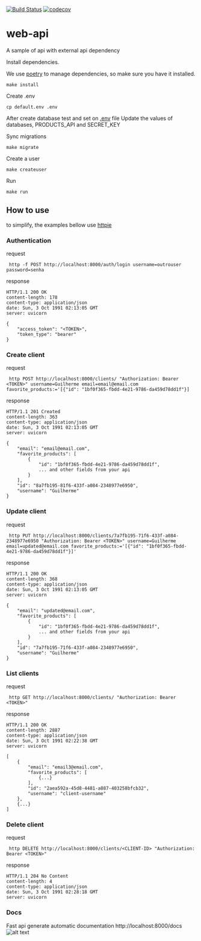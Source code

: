 [![Build Status](https://travis-ci.org/GuilhermeVBeira/web-api.svg?branch=main)](https://travis-ci.org/GuilhermeVBeira/web-api)
[![codecov](https://codecov.io/gh/GuilhermeVBeira/sample-fast-api/branch/master/graph/badge.svg)](https://codecov.io/gh/GuilhermeVBeira/web-api)

# web-api
A sample of api with external api dependency

Install dependencies.

We use [poetry](https://poetry.eustace.io/) to manage dependencies, so make sure you have it installed.
```
make install
```
Create .env
```
cp default.env .env
```
After create database test and set on [.env](https://github.com/GuilhermeVBeira/web-api/blob/main/default.env) file
Update the values of databases, PRODUCTS_API and SECRET_KEY

Sync migrations

```
make migrate
```
Create a user

```
make createuser
```

Run
```
make run
```
## How to use
to simplify, the examples bellow use [httpie](https://httpie.org/)


### Authentication

request
```
 http -f POST http://localhost:8000/auth/login username=outrouser password=senha
```
response
```
HTTP/1.1 200 OK
content-length: 178
content-type: application/json
date: Sun, 3 Oct 1991 02:13:05 GMT
server: uvicorn

{
    "access_token": "<TOKEN>",
    "token_type": "bearer"
}
```

### Create client

request
```
 http POST http://localhost:8000/clients/ "Authorization: Bearer <TOKEN>" username=Guilherme email=email@email.com favorite_products:='[{"id": "1bf0f365-fbdd-4e21-9786-da459d78dd1f"}]
```
response
```
HTTP/1.1 201 Created
content-length: 363
content-type: application/json
date: Sun, 3 Oct 1991 02:13:05 GMT
server: uvicorn

{
    "email": "email@email.com",
    "favorite_products": [
        {
            "id": "1bf0f365-fbdd-4e21-9786-da459d78dd1f",
            ... and other fields from your api
        }
    ],
    "id": "8a7fb195-81f6-433f-a084-2348977e6950",
    "username": "Guilherme"
}
```

### Update client

request
```
 http PUT http://localhost:8000/clients/7a7fb195-71f6-433f-a084-2348977e6950 "Authorization: Bearer <TOKEN>" username=Guilherme email=updated@email.com favorite_products:='[{"id": "1bf0f365-fbdd-4e21-9786-da459d78dd1f"}]'
```
response
```
HTTP/1.1 200 OK
content-length: 368
content-type: application/json
date: Sun, 3 Oct 1991 02:13:05 GMT
server: uvicorn

{
    "email": "updated@email.com",
    "favorite_products": [
        {
            "id": "1bf0f365-fbdd-4e21-9786-da459d78dd1f",
            ... and other fields from your api
        }
    ],
    "id": "7a7fb195-71f6-433f-a084-2348977e6950",
    "username": "Guilherme"
}
```

### List clients

request
```
 http GET http://localhost:8000/clients/ "Authorization: Bearer <TOKEN>"
```
response
```
HTTP/1.1 200 OK
content-length: 2887
content-type: application/json
date: Sun, 3 Oct 1991 02:22:38 GMT
server: uvicorn

[
    {
        "email": "email3@email.com",
        "favorite_products": [
            {...}
        ],
        "id": "2aea592a-45d8-4481-a887-403258bfcb32",
        "username": "client-username"
    },
    {...}
]

```

### Delete client

request
```
 http DELETE http://localhost:8000/clients/<CLIENT-ID> "Authorization: Bearer <TOKEN>"
```
response
```
HTTP/1.1 204 No Content
content-length: 4
content-type: application/json
date: Sun, 3 Oct 1991 02:28:18 GMT
server: uvicorn
```

### Docs
Fast api generate automatic documentation
http://localhost:8000/docs
![alt text](https://fastapi.tiangolo.com/img/index/index-01-swagger-ui-simple.png)




